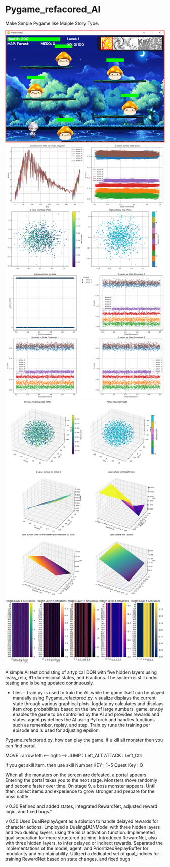 # Pygame_refacored_AI
Make Simple Pygame like Maiple Story Type.

![게임화면](output/draw1.png)
![상태화면](output/Figure_1.png)
![상태화면](output/Figure_2.png)
![상태화면](output/Figure_3.png)
![상태화면](output/Figure_4.png)
![상태화면](output/Figure_5.png)

A simple AI test consisting of a typical DQN with five hidden layers using leaky_relu, 91-dimensional states, and 6 actions.
The system is still under testing and is being updated continuously.

- files -
Train.py is used to train the AI, while the game itself can be played manually using Pygame_refactored.py.
visualize displays the current state through various graphical plots.
logdata.py calculates and displays item drop probabilities based on the law of large numbers.
game_env.py enables the game to be controlled by the AI and provides rewards and states.
agent.py defines the AI using PyTorch and handles functions such as remember, replay, and step.
Train.py runs the training per episode and is used for adjusting epsilon.

 Pygame_refactored.py.
how can play the game. 
if u kill all monster then you can find portal

MOVE  : arrow left:<--  right:-->
JUMP  : Left_ALT 
ATTACK : Left_Ctrl  

if you get skill item. then use skill
Number KEY : 1~5
Quest Key : Q

When all the monsters on the screen are defeated, a portal appears. Entering the portal takes you to the next stage.
Monsters move randomly and become faster over time.
On stage 9, a boss monster appears.
Until then, collect items and experience to grow stronger and prepare for the boss battle.


v 0.30
Refined and added states, integrated RewardNet, adjusted reward logic, and fixed bugs."

v 0.50
Used DualReplayAgent as a solution to handle delayed rewards for character actions.
Employed a DuelingDQNModel with three hidden layers and two dueling layers, using the SiLU activation function.
Implemented goal separation for more structured training.
Introduced RewardNet, also with three hidden layers, to infer delayed or indirect rewards.
Separated the implementations of the model, agent, and PrioritizedReplayBuffer for modularity and maintainability.
Utilized a dedicated set of goal_indices for training RewardNet based on state changes. 
and fixed bugs
